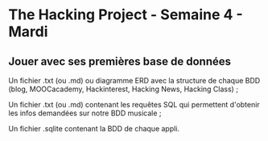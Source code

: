 <h1>The Hacking Project - Semaine 4 - Mardi</h1>

<h2>Jouer avec ses premières base de données</h2>

<p>Un fichier .txt (ou .md) ou diagramme ERD avec la structure de chaque BDD (blog, MOOCacademy, Hackinterest, Hacking News, Hacking Class) ;</p>
<p>Un fichier .txt (ou .md) contenant les requêtes SQL qui permettent d'obtenir les infos demandées sur notre BDD musicale ;</p>
<p>Un fichier .sqlite contenant la BDD de chaque appli.</p>